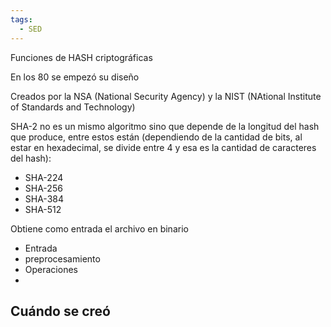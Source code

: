 ```yaml
---
tags:
  - SED
---
```

Funciones de HASH criptográficas

En los 80 se empezó su diseño 

Creados por la NSA (National Security Agency) y la NIST (NAtional Institute of Standards and Technology)

SHA-2 no es un mismo algoritmo sino que depende de la longitud del hash que produce, entre estos están (dependiendo de la cantidad de bits, al estar en hexadecimal, se divide entre 4 y esa es la cantidad de caracteres del hash):
- SHA-224
- SHA-256
- SHA-384
- SHA-512

Obtiene como entrada el archivo en binario

- Entrada
- preprocesamiento
- Operaciones
- 



## Cuándo se creó



